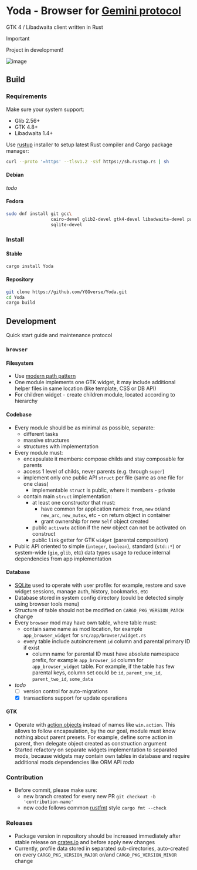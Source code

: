 # Yoda - Browser for [Gemini protocol](https://geminiprotocol.net)

GTK 4 / Libadwaita client written in Rust

> [!IMPORTANT]
> Project in development!
>

![image](https://github.com/user-attachments/assets/cfbbc3fb-61d2-4afd-a21f-8e36ee329941)

## Build

### Requirements

Make sure your system support:

* Glib 2.56+
* GTK 4.8+
* Libadwaita 1.4+

Use [rustup](https://rustup.rs) installer to setup latest Rust compiler and Cargo package manager:

``` bash
curl --proto '=https' --tlsv1.2 -sSf https://sh.rustup.rs | sh
```

#### Debian

_todo_

#### Fedora

``` bash
sudo dnf install git gcc\
                 cairo-devel glib2-devel gtk4-devel libadwaita-devel pango-devel\
                 sqlite-devel
```

### Install

#### Stable

``` bash
cargo install Yoda
```

#### Repository

``` bash
git clone https://github.com/YGGverse/Yoda.git
cd Yoda
cargo build
```

## Development

Quick start guide and maintenance protocol

### `browser`

#### Filesystem

* Use [modern path pattern](https://doc.rust-lang.org/edition-guide/rust-2018/path-changes.html#no-more-modrs)
* One module implements one GTK widget, it may include additional helper files in same location (like template, CSS or DB API)
* For children widget - create children module, located according to hierarchy

#### Codebase

* Every module should be as minimal as possible, separate:
  * different tasks
  * massive structures
  * structures with implementation
* Every module must:
  * encapsulate it members: compose childs and stay composable for parents
  * access 1 level of childs, never parents (e.g. through `super`)
  * implement only one public API `struct` per file (same as one file for one class)
    * implementable `struct` is public, where it members - private
  * contain main `struct` implementation:
    * at least one constructor that must:
      * have common for application names: `from`, `new` or/and `new_arc`, `new_mutex`, etc - on return object in container
      * grant ownership for new `Self` object created
    * public `activate` action if the new object can not be activated on construct
    * public `link` getter for GTK `widget` (parental composition)
* Public API oriented to simple (`integer`, `boolean`), standard (`std::*`) or system-wide (`gio`, `glib`, etc) data types usage to reduce internal dependencies from app implementation

#### Database

* [SQLite](https://sqlite.org) used to operate with user profile: for example, restore and save widget sessions, manage auth, history, bookmarks, etc
* Database stored in system config directory (could be detected simply using browser tools menu)
* Structure of table should not be modified on `CARGO_PKG_VERSION_PATCH` change
* Every `browser` mod may have own table, where table must:
  * contain same name as mod location, for example `app_browser_widget` for `src/app/browser/widget.rs`
  * every table include autoincrement `id` column and parental primary ID if exist
    * column name for parental ID must have absolute namespace prefix, for example `app_browser_id` column for `app_browser_widget` table. For example, if the table has few parental keys, column set could be `id`, `parent_one_id`, `parent_two_id`, `some_data`
* _todo_
  * [ ] version control for auto-migrations
  * [x] transactions support for update operations

#### GTK

* Operate with [action objects](https://docs.gtk.org/gio/class.SimpleAction.html) instead of names like `win.action`. This allows to follow encapsulation, by the our goal, module must know nothing about parent presets. For example, define some action in parent, then delegate object created as construction argument
* Started refactory on separate widgets implementation to separated mods, because widgets may contain own tables in database and require additional mods dependencies like ORM API _todo_

### Contribution

* Before commit, please make sure:
  * new branch created for every new PR `git checkout -b 'contribution-name'`
  * new code follows common [rustfmt](https://rust-lang.github.io/rustfmt/) style `cargo fmt --check`

### Releases

* Package version in repository should be increased immediately after stable release on [crates.io](https://crates.io/crates/yoda) and before apply new changes
* Currently, profile data stored in separated sub-directories, auto-created on every `CARGO_PKG_VERSION_MAJOR` or/and `CARGO_PKG_VERSION_MINOR` change

